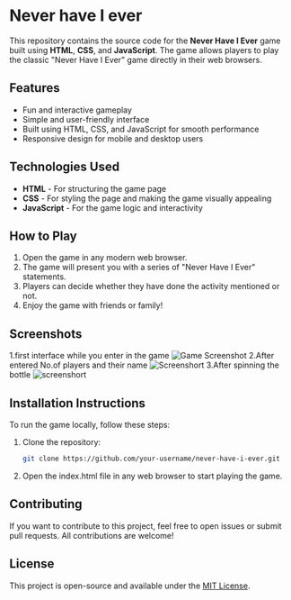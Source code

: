 # Never have I ever

This repository contains the source code for the **Never Have I Ever** game built using **HTML**, **CSS**, and **JavaScript**. The game allows players to play the classic "Never Have I Ever" game directly in their web browsers.

## Features
- Fun and interactive gameplay
- Simple and user-friendly interface
- Built using HTML, CSS, and JavaScript for smooth performance
- Responsive design for mobile and desktop users

## Technologies Used
- **HTML** - For structuring the game page
- **CSS** - For styling the page and making the game visually appealing
- **JavaScript** - For the game logic and interactivity

## How to Play
1. Open the game in any modern web browser.
2. The game will present you with a series of "Never Have I Ever" statements.
3. Players can decide whether they have done the activity mentioned or not.
4. Enjoy the game with friends or family!

## Screenshots
1.first interface while you enter in the game
![Game Screenshot](/home/dbda-user16/Pictures/Screenshots/ss1.png)
2.After entered No.of players and their name
![Screenshort](/home/dbda-user16/Pictures/Screenshots/ss2.png)
3.After spinning the bottle
![screenshort](/home/dbda-user16/Pictures/Screenshots/ss3.png)


## Installation Instructions
To run the game locally, follow these steps:
1. Clone the repository:
    ```bash
    git clone https://github.com/your-username/never-have-i-ever.git
    ```
2. Open the index.html file in any web browser to start playing the game.

## Contributing
If you want to contribute to this project, feel free to open issues or submit pull requests. All contributions are welcome!

## License
This project is open-source and available under the [MIT License](LICENSE).
